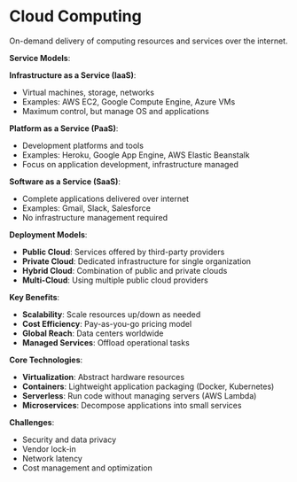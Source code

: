 # Cloud Computing

On-demand delivery of computing resources and services over the internet.

**Service Models**:

**Infrastructure as a Service (IaaS)**:
- Virtual machines, storage, networks
- Examples: AWS EC2, Google Compute Engine, Azure VMs
- Maximum control, but manage OS and applications

**Platform as a Service (PaaS)**:
- Development platforms and tools
- Examples: Heroku, Google App Engine, AWS Elastic Beanstalk
- Focus on application development, infrastructure managed

**Software as a Service (SaaS)**:
- Complete applications delivered over internet
- Examples: Gmail, Slack, Salesforce
- No infrastructure management required

**Deployment Models**:
- **Public Cloud**: Services offered by third-party providers
- **Private Cloud**: Dedicated infrastructure for single organization
- **Hybrid Cloud**: Combination of public and private clouds
- **Multi-Cloud**: Using multiple public cloud providers

**Key Benefits**:
- **Scalability**: Scale resources up/down as needed
- **Cost Efficiency**: Pay-as-you-go pricing model
- **Global Reach**: Data centers worldwide
- **Managed Services**: Offload operational tasks

**Core Technologies**:
- **Virtualization**: Abstract hardware resources
- **Containers**: Lightweight application packaging (Docker, Kubernetes)
- **Serverless**: Run code without managing servers (AWS Lambda)
- **Microservices**: Decompose applications into small services

**Challenges**:
- Security and data privacy
- Vendor lock-in
- Network latency
- Cost management and optimization